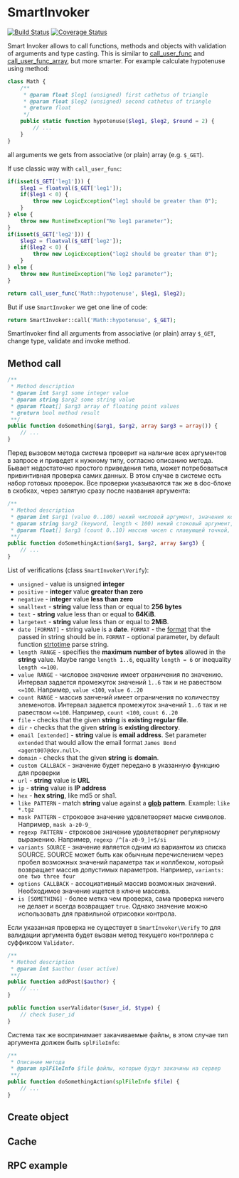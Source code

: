 SmartInvoker
=============

[![Build Status](https://travis-ci.org/bzick/smart-invoker.svg)](https://travis-ci.org/bzick/smart-invoker) [![Coverage Status](https://coveralls.io/repos/bzick/smart-invoker/badge.svg)](https://coveralls.io/r/bzick/smart-invoker)

Smart Invoker allows to call functions, methods and objects with validation of arguments and type casting. 
This is similar to [call_user_func](http://php.net/call_user_func) and [call_user_func_array](http://php.net/call_user_func_array), but more smarter.
For example calculate hypotenuse using method:

```php
class Math {
	/**
	 * @param float $leg1 (unsigned) first cathetus of triangle
	 * @param float $leg2 (unsigned) second cathetus of triangle
	 * @return float
	 */
    public static function hypotenuse($leg1, $leg2, $round = 2) {
        // ...
    }
}
```
all arguments we gets from associative (or plain) array (e.g. `$_GET`).

If use classic way with `call_user_func`:

```php
if(isset($_GET['leg1'])) {
    $leg1 = floatval($_GET['leg1']);
    if($leg1 < 0) {
        throw new LogicException("leg1 should be greater than 0");
    }
} else {
    throw new RuntimeException("No leg1 parameter");
}
if(isset($_GET['leg2'])) {
    $leg2 = floatval($_GET['leg2']);
    if($leg2 < 0) {
        throw new LogicException("leg2 should be greater than 0");
    }
} else {
    throw new RuntimeException("No leg2 parameter");
}

return call_user_func('Math::hypotenuse', $leg1, $leg2);
```

But if use `SmartInvoker` we get one line of code: 

```php
return SmartInvoker::call('Math::hypotenuse', $_GET);
```

SmartInvoker find all arguments from associative (or plain) array `$_GET`, change type, validate and invoke method.

## Method call


```php
/**
 * Method description
 * @param int $arg1 some integer value
 * @param string $arg2 some string value
 * @param float[] $arg3 array of floating point values
 * @return bool method result
 **/
public function doSomething($arg1, $arg2, array $arg3 = array()) {
    // ...
}
```

Перед вызовом метода система проверит на наличие всех аргументов в запросе и приведет к нужному типу, согласно описанию метода.
Бывает недостаточно простого приведения типа, может потребоваться привинтивная проверка самих данных.
В этом случае в системе есть набор готовых проверок. Все проверки указываются так же в doc-блоке в скобках, через запятую сразу после названия аргумента:

```php
/**
 * Method description
 * @param int $arg1 (value 0..100) некий числовой аргумент, значения которого находится между 0 и 100 включительно
 * @param string $arg2 (keyword, length < 100) некий стоковый аргумент, длина которого меньше 100 символов и состоит из `a-z0-9-_`
 * @param float[] $arg3 (count 0..10) массив чисел с плавующей точкой, массив может содержать от 0 до 10 элементов
 **/
public function doSomethingAction($arg1, $arg2, array $arg3) {
    // ...
}
```

List of verifications (class `SmartInvoker\Verify`):

* `unsigned` - value is unsigned __integer__
* `positive` - __integer__ value __greater than zero__
* `negative` -  __integer__ value __less than zero__
* `smalltext` - __string__ value less than or equal to __256 bytes__
* `text` - __string__ value less than or equal to __64KiB__.
* `largetext` - __string__ value less than or equal to __2MiB__.
* `date [FORMAT]` - string value is a __date__. `FORMAT` - the [format](http://php.net/manual/datetime.createfromformat.php#refsect1-datetime.createfromformat-parameters) that the passed in string should be in. `FORMAT` - optional parameter, by default function [strtotime](http://docs.php.net/strtotime) parse string.
* `length RANGE` - specifies the __maximum number of bytes__ allowed in the __string__ value. Maybe range `length 1..6`, equality `length = 6` or inequality `length <=100`.
* `value RANGE` - числовое значение имеет ограничения по значению. Интервал задается промежуток значений `1..6` так и не равеством `<=100`. Например, `value <100`, `value 6..20`
* `count RANGE` - массив занчений имеет ограничения по количеству элеменотов. Интервал задается промежуток значений `1..6` так и не равеством `<=100`. Например, `count <100`, `count 6..20`
* `file` - checks that the given __string__ is __existing regular file__.
* `dir` - checks that the given __string__ is __existing directory__.
* `email [extended]` - __string__ value is __email address__. Set parameter `extended` that would allow the email format `James Bond <agent007@dev.null>`.
* `domain` - checks that the given __string__ is __domain__.
* `custom CALLBACK` - значение будет передано в указанную функцию для проверки
* `url` -  __string__ value is __URL__
* `ip` - __string__ value is __IP address__
* `hex` - __hex string__, like md5 or sha1.
* `like PATTERN` - match __string__ value against a __[glob](https://en.wikipedia.org/wiki/Glob_%28programming%29) pattern__. Example: `like *.tgz`
* `mask PATTERN` - строковое значение удовлетворяет маске символов. Например, `mask a-z0-9_`
* `regexp PATTERN` - строковое значение удовлетворяет регулярному выражению. Например, `regexp /^[a-z0-9_]+$/si`
* `variants SOURCE` - значение является одним из вариантом из списка SOURCE. SOURCE может быть как обычным перечислением через пробел возможных значений параметра так и коллбеком, который возвращает массив допустимых параметров. Например, `variants: one two three four`
* `options CALLBACK` - ассоциативный массив возможных значений. Необходимое значение ищется в ключе массива.
* `is [SOMETHING]` - более метка чем проверка, сама проверка ничего не делает и всегда возвращает `true`. Однако значение можно использовать для правильной отрисовки контрола.

Если указанная проверка не существует в `SmartInvoker\Verify` то для валидации аргумента будет вызван метод текущего контроллера с суффиксом `Validator`.

```php
/**
 * Method description
 * @param int $author (user active)
 **/
public function addPost($author) {
    // ...
}

public function userValidator($user_id, $type) {
    // check $user_id
}
```

Система так же воспринимает закачиваемые файлы, в этом случае тип аргумента должен быть `splFileInfo`:

```php
/**
 * Описание метода
 * @param splFileInfo $file файлы, которые будут закачины на сервер
 **/
public function doSomethingAction(splFileInfo $file) {
    // ...
}
```

## Create object

## Cache

## RPC example

